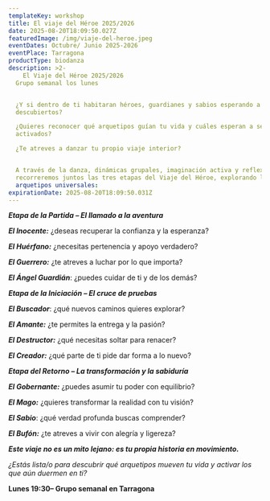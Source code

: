 ```yaml
---
templateKey: workshop
title: El viaje del Héroe 2025/2026
date: 2025-08-20T18:09:50.027Z
featuredImage: /img/viaje-del-heroe.jpeg
eventDates: Octubre/ Junio 2025-2026
eventPlace: Tarragona
productType: biodanza
description: >2-
    El Viaje del Héroe 2025/2026
  Grupo semanal los lunes


  ¿Y si dentro de ti habitaran héroes, guardianes y sabios esperando a ser
  descubiertos?

  ¿Quieres reconocer qué arquetipos guían tu vida y cuáles esperan a ser
  activados?

  ¿Te atreves a danzar tu propio viaje interior?


  A través de la danza, dinámicas grupales, imaginación activa y reflexión,
  recorreremos juntos las tres etapas del Viaje del Héroe, explorando los 12
  arquetipos universales:
expirationDate: 2025-08-20T18:09:50.031Z
---
```

_**Etapa de la Partida – El llamado a la aventura**_

_**El Inocente:**_ ¿deseas recuperar la confianza y la esperanza?

_**El Huérfano:**_ ¿necesitas pertenencia y apoyo verdadero?

_**El Guerrero:**_ ¿te atreves a luchar por lo que importa?

_**El Ángel Guardián**_: ¿puedes cuidar de ti y de los demás?



 **_Etapa de la Iniciación – El cruce de pruebas_**

**_El Buscador_**: ¿qué nuevos caminos quieres explorar?

**_El Amante:_** ¿te permites la entrega y la pasión?

**_El Destructor:_** ¿qué necesitas soltar para renacer?

_**El Creador:**_ ¿qué parte de ti pide dar forma a lo nuevo?



_**Etapa del Retorno – La transformación y la sabiduría**_

_**El Gobernante:**_ ¿puedes asumir tu poder con equilibrio?

_**El Mago:**_ ¿quieres transformar la realidad con tu visión?

**_El Sabio_**: ¿qué verdad profunda buscas comprender?

**_El Bufón:_** ¿te atreves a vivir con alegría y ligereza?



**_Este viaje no es un mito lejano: es tu propia historia en movimiento._**

_¿Estás lista/o para descubrir qué arquetipos mueven tu vida y activar los que aún duermen en ti?_

 **Lunes  19:30– Grupo semanal en Tarragona**
